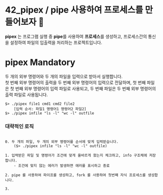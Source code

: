 # 42_pipex / pipe 사용하여 프로세스를 만들어보자 🎈
**pipex** 는 프로그램 실행 중 **pipe**를 사용하여 **프로세스**를 생성하고, 프로세스간의 통신을 설정하여 파일의 입출력을 처리하는 프로젝트입니다. 
<br>

# pipex Mandatory
두 개의 외부 명령어와 두 개의 파일을 입력으로 받아서 실행합니다. 
<br>
첫 번째 외부 명령어의 출력을 두 번째 외부 명령어의 입력으로 전달하며, 첫 번째 파일은 첫 번째 외부 명령어의 입력 파일로 사용되고, 두 번째 파일은 두 번째 외부 명령어의 출력 파일로 사용됩니다.
<br>
```Shell
$> ./pipex file1 cmd1 cmd2 file2 
	[입력 순서: 파일1 명령어1 명령어2 파일2]
$> ./pipex infile "ls -l" "wc -l" outfile
``` 
### 대략적인 로직
```

0. 두 개의 파일, 두 개의 외부 명령어를 순서에 맞게 입력받습니다.
	($> ./pipex infile "ls -l" "wc -l" outfile)

1. 입력받은 파일 및 명령어가 조건에 맞게 올바르게 왔는지 체크하고, info 구조체에 저장합니다.
	- 조건에 맞지 않는 에러가 발생하면 에러를 표시하고 종료

2. pipe 를 사용하여 파이프를 생성하고, fork 를 사용하여 첫번째 자식 프로세스를 생성합니다.

3. 

```
